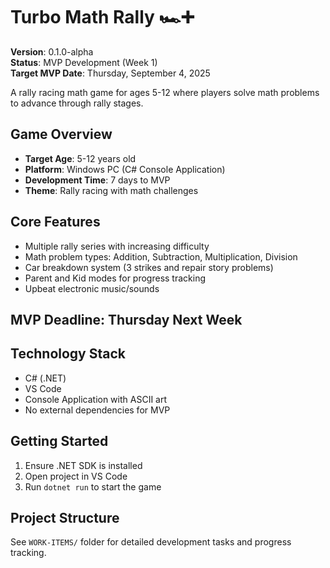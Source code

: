 # Turbo Math Rally 🏎️➕

**Version**: 0.1.0-alpha  
**Status**: MVP Development (Week 1)  
**Target MVP Date**: Thursday, September 4, 2025

A rally racing math game for ages 5-12 where players solve math problems to advance through rally stages.

## Game Overview
- **Target Age**: 5-12 years old
- **Platform**: Windows PC (C# Console Application)
- **Development Time**: 7 days to MVP
- **Theme**: Rally racing with math challenges

## Core Features
- Multiple rally series with increasing difficulty
- Math problem types: Addition, Subtraction, Multiplication, Division
- Car breakdown system (3 strikes and repair story problems)
- Parent and Kid modes for progress tracking
- Upbeat electronic music/sounds

## MVP Deadline: Thursday Next Week

## Technology Stack
- C# (.NET)
- VS Code
- Console Application with ASCII art
- No external dependencies for MVP

## Getting Started
1. Ensure .NET SDK is installed
2. Open project in VS Code
3. Run `dotnet run` to start the game

## Project Structure
See `WORK-ITEMS/` folder for detailed development tasks and progress tracking.
